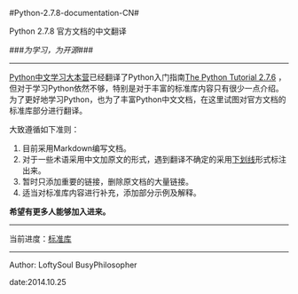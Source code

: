 #Python-2.7.8-documentation-CN#

Python 2.7.8 官方文档的中文翻译

###*为学习，为开源*###
- - -
[Python中文学习大本营](http://www.pythondoc.com/)已经翻译了Python入门指南[The Python Tutorial 2.7.6](http://www.pythondoc.com/pythontutorial27/index.html) ，但对于学习Python依然不够，特别是对于丰富的标准库内容只有很少一点介绍。为了更好地学习Python，也为了丰富Python中文文档，在这里试图对官方文档的标准库部分进行翻译。

大致遵循如下准则：

1. 目前采用Markdown编写文档。
2. 对于一些术语采用中文加原文的形式，遇到翻译不确定的采用<u>下划线</u>形式标注出来。
3. 暂时只添加重要的链接，删除原文档的大量链接。
4. 适当对标准库内容进行补充，添加部分示例及解释。

**希望有更多人能够加入进来。**

- - -
当前进度：[标准库](https://docs.python.org/2/library/index.html)
- - -



Author: LoftySoul BusyPhilosopher

date:2014.10.25
